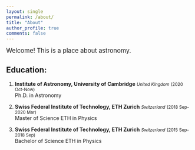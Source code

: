 ```yaml
---
layout: single
permalink: /about/
title: "About"
author_profile: true
comments: false
---
```


<big>Welcome! This is a place about astronomy.</big>

## Education:

1. <b>Institute of Astronomy, University of Cambridge</b> <small><i>United Kingdom</i></small> <small>(2020 Oct-Now)</small><br>
   Ph.D. in Astronomy

2. <b>Swiss Federal Institute of Technology, ETH Zurich</b> <small><i>Switzerland</i></small> <small>(2018 Sep-2020 Mar)</small><br>
   Master of Science ETH in Physics

3. <b>Swiss Federal Institute of Technology, ETH Zurich</b> <small><i>Switzerland</i></small> <small>(2015 Sep-2018 Sep)</small><br>
   Bachelor of Science ETH in Physics 